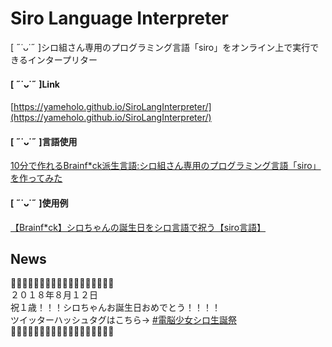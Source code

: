 # Siro Language Interpreter
[ ˶˙ᴗ˙˶ ]シロ組さん専用のプログラミング言語「siro」をオンライン上で実行できるインタープリター

#### [ ˶˙ᴗ˙˶ ]Link
[https://yameholo.github.io/SiroLangInterpreter/](https://yameholo.github.io/SiroLangInterpreter/)

#### [ ˶˙ᴗ˙˶ ]言語使用
[10分で作れるBrainf*ck派生言語:シロ組さん専用のプログラミング言語「siro」を作ってみた](https://qiita.com/benisho_ga/items/50e674fded183a9e12f1)

#### [ ˶˙ᴗ˙˶ ]使用例
[【Brainf*ck】シロちゃんの誕生日をシロ言語で祝う【siro言語】]()


## News
🐬🐬🐬🐬🐬🐬🐬🐬🐬🐬🐬🐬🐬🐬🐬🐬🐬🐬  
２０１８年８月１２日  
祝１歳！！！シロちゃんお誕生日おめでとう！！！！  
ツイッターハッシュタグはこちら→ [#電脳少女シロ生誕祭](https://twitter.com/hashtag/電脳少女シロ生誕祭)  
🐬🐬🐬🐬🐬🐬🐬🐬🐬🐬🐬🐬🐬🐬🐬🐬🐬🐬  

